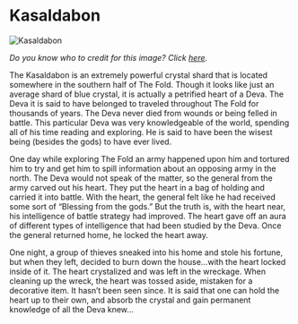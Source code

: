 # Kasaldabon

![Kasaldabon](https://i.pinimg.com/236x/27/c4/fa/27c4fa0f9cf36f7aa8ac61026c6d4eaa--crystal-growth-blue-crystals.jpg)

*Do you know who to credit for this image? Click [here](https://airtable.com/shr3qtfCwGUUMYQqI).*

The Kasaldabon is an extremely powerful crystal shard that is located somewhere in the southern half of The Fold. Though it looks like just an average shard of blue crystal, it is actually a petrified heart of a Deva. The Deva it is said to have belonged to traveled throughout The Fold for thousands of years. The Deva never died from wounds or being felled in battle. This particular Deva was very knowledgeable of the world, spending all of his time reading and exploring. He is said to have been the wisest being (besides the gods) to have ever lived.

One day while exploring The Fold an army happened upon him and tortured him to try and get him to spill information about an opposing army in the north. The Deva would not speak of the matter, so the general from the army carved out his heart. They put the heart in a bag of holding and carried it into battle. With the heart, the general felt like he had received some sort of “Blessing from the gods.” But the truth is, with the heart near, his intelligence of battle strategy had improved. The heart gave off an aura of different types of intelligence that had been studied by the Deva. Once the general returned home, he locked the heart away.

One night, a group of thieves sneaked into his home and stole his fortune, but when they left, decided to burn down the house…with the heart locked inside of it. The heart crystalized and was left in the wreckage. When cleaning up the wreck, the heart was tossed aside, mistaken for a decorative item. It hasn’t been seen since. It is said that one can hold the heart up to their own, and absorb the crystal and gain permanent knowledge of all the Deva knew…
